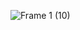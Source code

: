 ![Frame 1 (10)](https://github.com/team-meot-ppo/webti_backend/assets/118044367/da82c976-7d93-4ba4-b304-dd3b12c05b14)

